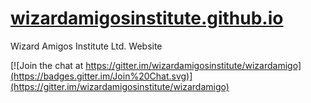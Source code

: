 # [wizardamigosinstitute.github.io](http://wizard.amigos.institute/)

Wizard Amigos Institute Ltd. Website

[![Join the chat at https://gitter.im/wizardamigosinstitute/wizardamigo](https://badges.gitter.im/Join%20Chat.svg)](https://gitter.im/wizardamigosinstitute/wizardamigo)
